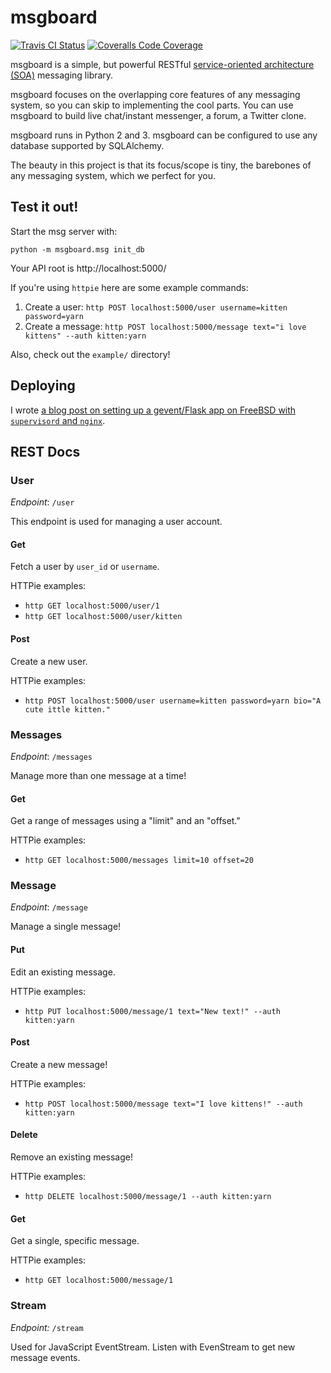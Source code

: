 # msgboard

[![Travis CI Status](https://travis-ci.org/lillian-gardenia-seabreeze/msgboard.svg)](https://travis-ci.org/lillian-gardenia-seabreeze/msgboard)
[![Coveralls Code Coverage](https://img.shields.io/coveralls/lillian-gardenia-seabreeze/msgboard.svg)](https://coveralls.io/github/lillian-gardenia-seabreeze/msgboard)

msgboard is a simple, but powerful RESTful [service-oriented architecture (SOA)](https://en.wikipedia.org/wiki/Service-oriented_architecture)
messaging library.

msgboard focuses on the overlapping core features of any messaging system,
so you can skip to implementing the cool parts. You can use msgboard to
build live chat/instant messenger, a forum, a Twitter clone.

msgboard runs in Python 2 and 3. msgboard can be configured to use
any database supported by SQLAlchemy.

The beauty in this project is that its focus/scope is tiny, the barebones
of any messaging system, which we perfect for you.

## Test it out!

Start the msg server with:

`python -m msgboard.msg init_db`

Your API root is http://localhost:5000/

If you're using `httpie` here are some example commands:

  1. Create a user: `http POST localhost:5000/user username=kitten password=yarn`
  2. Create a message: `http POST localhost:5000/message text="i love kittens" --auth kitten:yarn`

Also, check out the `example/` directory!

## Deploying

I wrote [a blog post on setting up a gevent/Flask app on FreeBSD
with `supervisord` and `nginx`](http://hypatiasoftware.org/2016/01/29/polling-is-a-hack-server-sent-events-eventsource-with-gevent-flask-nginx-and-freebsd/).

## REST Docs

### User

*Endpoint*: `/user`

This endpoint is used for managing a user account.

#### Get

Fetch a user by `user_id` or `username`.

HTTPie examples:

  * `http GET localhost:5000/user/1`
  * `http GET localhost:5000/user/kitten`

#### Post

Create a new user.

HTTPie examples:

  * `http POST localhost:5000/user username=kitten password=yarn bio="A cute ittle kitten."`

### Messages

*Endpoint*: `/messages`

Manage more than one message at a time!

#### Get

Get a range of messages using a "limit" and an "offset."

HTTPie examples:

  * `http GET localhost:5000/messages limit=10 offset=20`

### Message

*Endpoint*: `/message`

Manage a single message!

#### Put

Edit an existing message.

HTTPie examples:

  * `http PUT localhost:5000/message/1 text="New text!" --auth kitten:yarn`

#### Post

Create a new message!

HTTPie examples:

  * `http POST localhost:5000/message text="I love kittens!" --auth kitten:yarn`

#### Delete

Remove an existing message!

HTTPie examples:

  * `http DELETE localhost:5000/message/1 --auth kitten:yarn`

#### Get

Get a single, specific message.

HTTPie examples:

  * `http GET localhost:5000/message/1`

### Stream

*Endpoint:* `/stream`

Used for JavaScript EventStream. Listen with EvenStream to get
new message events.
